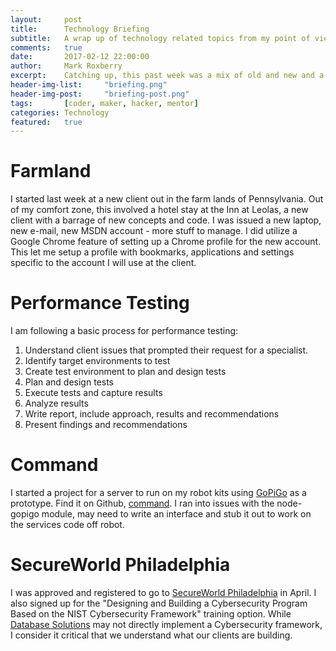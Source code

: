 ```yaml
---
layout:     post
title:      Technology Briefing
subtitle:   A wrap up of technology related topics from my point of view
comments:   true
date:       2017-02-12 22:00:00
author:     Mark Roxberry
excerpt:    Catching up, this past week was a mix of old and new and a new client for the next few weeks.
header-img-list:     "briefing.png"
header-img-post:     "briefing-post.png"
tags:       [coder, maker, hacker, mentor]
categories: Technology
featured:   true
---
```


# Farmland
I started last week at a new client out in the farm lands of Pennsylvania.  Out of my comfort zone, this involved a hotel stay at the Inn at Leolas, a new client with a barrage of new concepts and code.  I was issued a new laptop, new e-mail, new MSDN account - more stuff to manage.  I did utilize a Google Chrome feature of setting up a Chrome profile for the new account.  This let me setup a profile with bookmarks, applications and settings specific to the account I will use at the client.

# Performance Testing
I am following a basic process for performance testing:
1. Understand client issues that prompted their request for a specialist.
1. Identify target environments to test
1. Create test environment to plan and design tests
1. Plan and design tests
1. Execute tests and capture results
1. Analyze results
1. Write report, include approach, results and recommendations
1. Present findings and recommendations

# Command
I started a project for a server to run on my robot kits using [GoPiGo](https://www.dexterindustries.com/gopigo/) as a prototype.  Find it on Github, [command](https://github.com/roxberry/command).  I ran into issues with the node-gopigo module, may need to write an interface and stub it out to work on the services code off robot.

# SecureWorld Philadelphia
I was approved and registered to go to [SecureWorld Philadelphia](http://events.secureworldexpo.com/details/philadelphia-pa-2017/) in April.  I also signed up for the "Designing and Building a Cybersecurity Program Based on the NIST Cybersecurity Framework" training option.  While [Database Solutions](https://www.waveseeker.com/DSI/) may not directly implement a Cybersecurity framework, I consider it critical that we understand what our clients are building.

